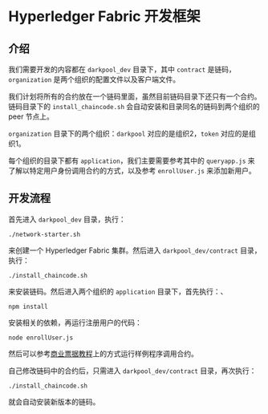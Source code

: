 # Hyperledger Fabric 开发框架

## 介绍

我们需要开发的内容都在 `darkpool_dev` 目录下，其中 `contract` 是链码，`organization` 是两个组织的配置文件以及客户端文件。

我们计划将所有的合约放在一个链码里面，虽然目前链码目录下还只有一个合约。链码目录下的 `install_chaincode.sh` 会自动安装和目录同名的链码到两个组织的 peer 节点上。

`organization` 目录下的两个组织：`darkpool` 对应的是组织2，`token` 对应的是组织1。

每个组织的目录下都有 `application`，我们主要需要参考其中的 `queryapp.js` 来了解以特定用户身份调用合约的方式，以及参考 `enrollUser.js` 来添加新用户。

## 开发流程

首先进入 `darkpool_dev` 目录，执行：

```shell
./network-starter.sh
```

来创建一个 Hyperledger Fabric 集群。然后进入 `darkpool_dev/contract` 目录，执行：

```shell
./install_chaincode.sh
```

来安装链码。然后进入两个组织的 `application` 目录下，首先执行：、

```shell
npm install
```

安装相关的依赖，再运行注册用户的代码：

```shell
node enrollUser.js
```

然后可以参考[商业票据教程](https://hyperledger-fabric.readthedocs.io/zh_CN/release-2.2/tutorial/commercial_paper.html)上的方式运行样例程序调用合约。

自己修改链码中的合约后，只需进入 `darkpool_dev/contract` 目录，再次执行：

```shell
./install_chaincode.sh
```

就会自动安装新版本的链码。

